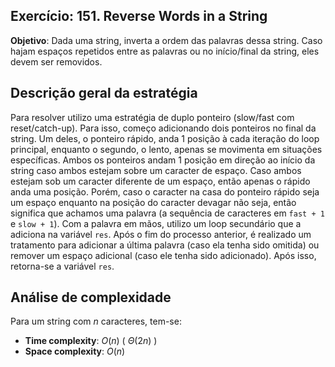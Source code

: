 ## Exercício: 151. Reverse Words in a String
**Objetivo**: Dada uma string, inverta a ordem das palavras dessa string. Caso hajam espaços repetidos entre as palavras ou no início/final da string, eles devem ser removidos.

## Descrição geral da estratégia
Para resolver utilizo uma estratégia de duplo ponteiro (slow/fast com reset/catch-up). Para isso, começo adicionando dois ponteiros no final da string. Um deles, o ponteiro rápido, anda 1 posição à cada iteração do loop principal, enquanto o segundo, o lento, apenas se movimenta em situações específicas. Ambos os ponteiros andam 1 posição em direção ao início da string caso ambos estejam sobre um caracter de espaço. Caso ambos estejam sob um caracter diferente de um espaço, então apenas o rápido anda uma posição. Porém, caso o caracter na casa do ponteiro rápido seja um espaço enquanto na posição do caracter devagar não seja, então significa que achamos uma palavra (a sequência de caracteres em `fast + 1` e `slow + 1`). Com a palavra em mãos, utilizo um loop secundário que a adiciona na variável `res`. Após o fim do processo anterior, é realizado um tratamento para adicionar a última palavra (caso ela tenha sido omitida) ou remover um espaço adicional (caso ele tenha sido adicionado). Após isso, retorna-se a variável `res`.

## Análise de complexidade
Para um string com $n$ caracteres, tem-se:
- **Time complexity**: $O(n)$ ( $\Theta(2n)$ ) 
- **Space complexity**: $O(n)$
